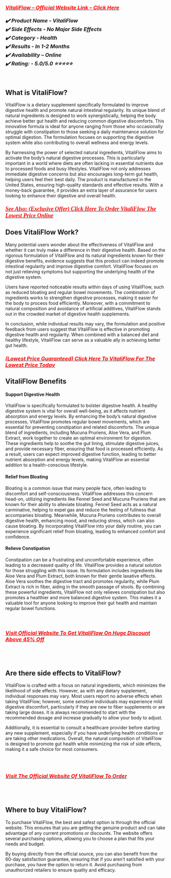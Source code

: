 <h3 style="text-align: left;"><em><a href="https://sale365day.com/order-vitaliflow"><span style="color: red;">VitaliFlow &ndash; Official Website Link &ndash; Click Here</span></a><br /><br />✔️ Product Name - VitaliFlow<br />✔️ Side Effects - No Major Side Effects<br />✔️ Category - Health<br />✔️ Results - In 1-2 Months<br />✔️ Availability &ndash; Online<br />✔️ Rating: - 5.0/5.0 ⭐⭐⭐⭐⭐<br /></em></h3>
<p>&nbsp;</p>
<h2 style="text-align: left;">What is VitaliFlow?</h2>
<p>VitaliFlow is a dietary supplement specifically formulated to improve digestive health and promote natural intestinal regularity. Its unique blend of natural ingredients is designed to work synergistically, helping the body achieve better gut health and reducing common digestive discomforts. This innovative formula is ideal for anyone ranging from those who occasionally struggle with constipation to those seeking a daily maintenance solution for optimal digestion. The formulation focuses on supporting the digestive system while also contributing to overall wellness and energy levels.</p>
<p>By harnessing the power of selected natural ingredients, VitaliFlow aims to activate the body&rsquo;s natural digestive processes. This is particularly important in a world where diets are often lacking in essential nutrients due to processed foods and busy lifestyles. VitaliFlow not only addresses immediate digestive concerns but also encourages long-term gut health, helping users feel their best daily. The product is manufactured in the United States, ensuring high-quality standards and effective results. With a money-back guarantee, it provides an extra layer of assurance for users looking to enhance their digestive and overall health.</p>
<h3 class="ask" style="text-align: left;"><span style="font-family: montserrat; font-size: 18px;"><strong><em><a href="https://sale365day.com/order-vitaliflow"><span style="color: red;">See Also: (Exclusive Offer) Click Here To Order VitaliFlow The Lowest Price Online</span></a></em></strong></span></h3>
<h2 style="text-align: left;">Does VitaliFlow Work?</h2>
<p>Many potential users wonder about the effectiveness of VitaliFlow and whether it can truly make a difference in their digestive health. Based on the rigorous formulation of VitaliFlow and its natural ingredients known for their digestive benefits, evidence suggests that this product can indeed promote intestinal regularity and improve digestive comfort. VitaliFlow focuses on not just relieving symptoms but supporting the underlying health of the digestive system.</p>
<p>Users have reported noticeable results within days of using VitaliFlow, such as reduced bloating and regular bowel movements. The combination of ingredients works to strengthen digestive processes, making it easier for the body to process food efficiently. Moreover, with a commitment to natural composition and avoidance of artificial additives, VitaliFlow stands out in the crowded market of digestive health supplements.</p>
<p>In conclusion, while individual results may vary, the formulation and positive feedback from users suggest that VitaliFlow is effective in promoting digestive health and regularity. When combined with a balanced diet and healthy lifestyle, VitaliFlow can serve as a valuable ally in achieving better gut health.</p>
<div class="buffer-container" data-bc-id="bc_8c41d723-04c0-430f-8c77-44baba8dbb74">
<div class="in-article-container">
<h3 style="text-align: left;"><em><a href="https://sale365day.com/order-vitaliflow"><span style="color: red;">(Lowest Price Guaranteed) Click Here To VitaliFlow For The Lowest Price Today</span></a></em></h3>
</div>
</div>
<h2 style="text-align: left;">VitaliFlow Benefits</h2>
<h4>Support Digestive Health</h4>
<p>VitaliFlow is specifically formulated to bolster digestive health. A healthy digestive system is vital for overall well-being, as it affects nutrient absorption and energy levels. By enhancing the body&rsquo;s natural digestive processes, VitaliFlow promotes regular bowel movements, which are essential for preventing constipation and related discomforts. The unique blend of ingredients, including Mucuna Pruriens, Aloe Vera, and Plum Extract, work together to create an optimal environment for digestion. These ingredients help to soothe the gut lining, stimulate digestive juices, and provide necessary fiber, ensuring that food is processed efficiently. As a result, users can expect improved digestive function, leading to better nutrient absorption and energy levels, making VitaliFlow an essential addition to a health-conscious lifestyle.</p>
<h4>Relief from Bloating</h4>
<p>Bloating is a common issue that many people face, often leading to discomfort and self-consciousness. VitaliFlow addresses this concern head-on, utilizing ingredients like Fennel Seed and Mucuna Pruriens that are known for their ability to alleviate bloating. Fennel Seed acts as a natural carminative, helping to expel gas and reduce the feeling of fullness that accompanies bloating. Meanwhile, Mucuna Pruriens contributes to overall digestive health, enhancing mood, and reducing stress, which can also cause bloating. By incorporating VitaliFlow into your daily routine, you can experience significant relief from bloating, leading to enhanced comfort and confidence.</p>
<h4>Relieve Constipation</h4>
<p>Constipation can be a frustrating and uncomfortable experience, often leading to a decreased quality of life. VitaliFlow provides a natural solution for those struggling with this issue. Its formulation includes ingredients like Aloe Vera and Plum Extract, both known for their gentle laxative effects. Aloe Vera soothes the digestive tract and promotes regularity, while Plum Extract is rich in fiber, aiding in the smooth passage of stools. By combining these powerful ingredients, VitaliFlow not only relieves constipation but also promotes a healthier and more balanced digestive system. This makes it a valuable tool for anyone looking to improve their gut health and maintain regular bowel functions.</p>
<h4>&nbsp;</h4>
<h3 style="text-align: left;"><em><a href="https://sale365day.com/order-vitaliflow"><span style="color: red;">Visit Official Website To Get VitaliFlow On Huge Discount Above 45% Off</span></a></em></h3>
<h2 style="text-align: left;">&nbsp;</h2>
<h2 style="text-align: left;">Are there side effects to VitaliFlow?</h2>
<p>VitaliFlow is crafted with a focus on natural ingredients, which minimizes the likelihood of side effects. However, as with any dietary supplement, individual responses may vary. Most users report no adverse effects when taking VitaliFlow; however, some sensitive individuals may experience mild digestive discomfort, particularly if they are new to fiber supplements or are taking large doses. It is always recommended to start with the recommended dosage and increase gradually to allow your body to adjust.</p>
<p>Additionally, it is essential to consult a healthcare provider before starting any new supplement, especially if you have underlying health conditions or are taking other medications. Overall, the natural composition of VitaliFlow is designed to promote gut health while minimizing the risk of side effects, making it a safe choice for most consumers.</p>
<h3 style="text-align: left;">&nbsp;</h3>
<h3 style="text-align: left;"><em><a href="https://sale365day.com/order-vitaliflow"><span style="color: red;">Visit The Official Website Of VitaliFlow To Order</span></a></em></h3>
<h2 style="text-align: left;">&nbsp;</h2>
<h2 style="text-align: left;">Where to buy VitaliFlow?</h2>
<p>To purchase VitaliFlow, the best and safest option is through the official website. This ensures that you are getting the genuine product and can take advantage of any current promotions or discounts. The website offers several purchasing options, allowing you to choose a plan that fits your needs and budget.</p>
<p>By buying directly from the official source, you can also benefit from the 60-day satisfaction guarantee, ensuring that if you aren&rsquo;t satisfied with your purchase, you have the option to return it. Avoid purchasing from unauthorized retailers to ensure quality and efficacy.</p>
<h2 style="text-align: left;">&nbsp;</h2>
